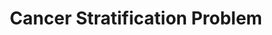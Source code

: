 ---
research_area: BI # CV: Computer Vision, BI: Bioinformatics, NT: Network, ML: Machine Learning
type: research # project: This is a funded project., research: this is a research or thesis
title: "Cancer Stratification Problem"
front_page_image: /images/projects/gene_expression.jpg # optional. You may leave it blank 
members:
- Pinar Guner
- Burcu Gungor
- Mustafa Coskun
sort_order: 3 
layout: project_layout
front_page_abstract: In this research, we are trying to develop unsupervised methods for cancer classification. More specifically, for a given gene-gene interaction network and gene expression profile of the nodes, we are developing network proximity querying methods to intrinsically state those genes. 
---